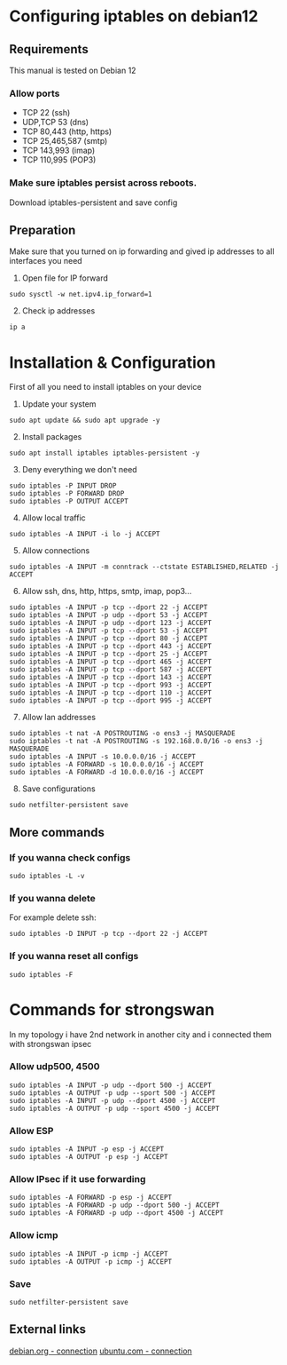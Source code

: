 # Configuring iptables on debian12

## Requirements

This manual is tested on Debian 12

### Allow ports 
- TCP 22 (ssh)
- UDP,TCP 53 (dns)
- TCP 80,443 (http, https)
- TCP 25,465,587 (smtp)
- TCP 143,993 (imap)
- TCP 110,995 (POP3)

### Make sure iptables persist across reboots.
Download iptables-persistent and save config

## Preparation
Make sure that you turned on ip forwarding and gived ip addresses to all interfaces you need 

1. Open file for IP forward
```shell
sudo sysctl -w net.ipv4.ip_forward=1
```
2. Check ip addresses
```shell
ip a
```


# Installation & Configuration

First of all you need to install iptables on your device

1. Update your system
```shell
sudo apt update && sudo apt upgrade -y
```
2. Install packages
```shell
sudo apt install iptables iptables-persistent -y
```
3. Deny everything we don't need
```shell
sudo iptables -P INPUT DROP
sudo iptables -P FORWARD DROP
sudo iptables -P OUTPUT ACCEPT
```
4. Allow local traffic
```shell
sudo iptables -A INPUT -i lo -j ACCEPT
```
5. Allow connections
```shell
sudo iptables -A INPUT -m conntrack --ctstate ESTABLISHED,RELATED -j ACCEPT
```
6. Allow ssh, dns, http, https, smtp, imap, pop3...
```shell
sudo iptables -A INPUT -p tcp --dport 22 -j ACCEPT
sudo iptables -A INPUT -p udp --dport 53 -j ACCEPT
sudo iptables -A INPUT -p udp --dport 123 -j ACCEPT
sudo iptables -A INPUT -p tcp --dport 53 -j ACCEPT
sudo iptables -A INPUT -p tcp --dport 80 -j ACCEPT
sudo iptables -A INPUT -p tcp --dport 443 -j ACCEPT
sudo iptables -A INPUT -p tcp --dport 25 -j ACCEPT
sudo iptables -A INPUT -p tcp --dport 465 -j ACCEPT
sudo iptables -A INPUT -p tcp --dport 587 -j ACCEPT
sudo iptables -A INPUT -p tcp --dport 143 -j ACCEPT
sudo iptables -A INPUT -p tcp --dport 993 -j ACCEPT
sudo iptables -A INPUT -p tcp --dport 110 -j ACCEPT
sudo iptables -A INPUT -p tcp --dport 995 -j ACCEPT
```
7. Allow lan addresses
```shell
sudo iptables -t nat -A POSTROUTING -o ens3 -j MASQUERADE
sudo iptables -t nat -A POSTROUTING -s 192.168.0.0/16 -o ens3 -j MASQUERADE
sudo iptables -A INPUT -s 10.0.0.0/16 -j ACCEPT
sudo iptables -A FORWARD -s 10.0.0.0/16 -j ACCEPT
sudo iptables -A FORWARD -d 10.0.0.0/16 -j ACCEPT
```
8. Save configurations
```shell
sudo netfilter-persistent save
```

## More commands
### If you wanna check configs
```shell
sudo iptables -L -v
```
### If you wanna delete
For example delete ssh:
```shell
sudo iptables -D INPUT -p tcp --dport 22 -j ACCEPT
```
### If you wanna reset all configs
```shell
sudo iptables -F
```

# Commands for strongswan 

In my topology i have 2nd network in another city and i connected them with strongswan ipsec

### Allow udp500, 4500
```shell
sudo iptables -A INPUT -p udp --dport 500 -j ACCEPT
sudo iptables -A OUTPUT -p udp --sport 500 -j ACCEPT
sudo iptables -A INPUT -p udp --dport 4500 -j ACCEPT
sudo iptables -A OUTPUT -p udp --sport 4500 -j ACCEPT
```
### Allow ESP 
```shell
sudo iptables -A INPUT -p esp -j ACCEPT
sudo iptables -A OUTPUT -p esp -j ACCEPT
```
### Allow IPsec if it use forwarding
```shell
sudo iptables -A FORWARD -p esp -j ACCEPT
sudo iptables -A FORWARD -p udp --dport 500 -j ACCEPT
sudo iptables -A FORWARD -p udp --dport 4500 -j ACCEPT
```
### Allow icmp
```shell
sudo iptables -A INPUT -p icmp -j ACCEPT
sudo iptables -A OUTPUT -p icmp -j ACCEPT
```
### Save
```shell
sudo netfilter-persistent save
```

## External links
[debian.org - connection](https://www.debian.org/)
[ubuntu.com - connection](https://ubuntu.com/server/docs)

